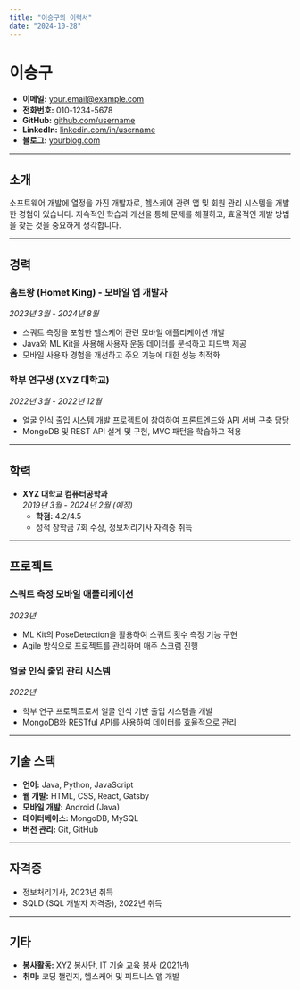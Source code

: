```yaml
---
title: "이승구의 이력서"
date: "2024-10-28"
---
```


# 이승구

- **이메일:** your.email@example.com
- **전화번호:** 010-1234-5678
- **GitHub:** [github.com/username](https://github.com/username)
- **LinkedIn:** [linkedin.com/in/username](https://linkedin.com/in/username)
- **블로그:** [yourblog.com](https://yourblog.com)

---

## 소개

소프트웨어 개발에 열정을 가진 개발자로, 헬스케어 관련 앱 및 회원 관리 시스템을 개발한 경험이 있습니다. 지속적인 학습과 개선을 통해 문제를 해결하고, 효율적인 개발 방법을 찾는 것을 중요하게 생각합니다.

---

## 경력

### 홈트왕 (Homet King) - **모바일 앱 개발자**
*2023년 3월 - 2024년 8월*

- 스쿼트 측정을 포함한 헬스케어 관련 모바일 애플리케이션 개발
- Java와 ML Kit을 사용해 사용자 운동 데이터를 분석하고 피드백 제공
- 모바일 사용자 경험을 개선하고 주요 기능에 대한 성능 최적화

### 학부 연구생 (XYZ 대학교)
*2022년 3월 - 2022년 12월*

- 얼굴 인식 출입 시스템 개발 프로젝트에 참여하여 프론트엔드와 API 서버 구축 담당
- MongoDB 및 REST API 설계 및 구현, MVC 패턴을 학습하고 적용

---

## 학력

- **XYZ 대학교 컴퓨터공학과**  
  *2019년 3월 - 2024년 2월 (예정)*
  - **학점:** 4.2/4.5
  - 성적 장학금 7회 수상, 정보처리기사 자격증 취득

---

## 프로젝트

### 스쿼트 측정 모바일 애플리케이션
*2023년*

- ML Kit의 PoseDetection을 활용하여 스쿼트 횟수 측정 기능 구현
- Agile 방식으로 프로젝트를 관리하며 매주 스크럼 진행

### 얼굴 인식 출입 관리 시스템
*2022년*

- 학부 연구 프로젝트로서 얼굴 인식 기반 출입 시스템을 개발
- MongoDB와 RESTful API를 사용하여 데이터를 효율적으로 관리

---

## 기술 스택

- **언어:** Java, Python, JavaScript
- **웹 개발:** HTML, CSS, React, Gatsby
- **모바일 개발:** Android (Java)
- **데이터베이스:** MongoDB, MySQL
- **버전 관리:** Git, GitHub

---

## 자격증

- 정보처리기사, 2023년 취득
- SQLD (SQL 개발자 자격증), 2022년 취득

---

## 기타

- **봉사활동:** XYZ 봉사단, IT 기술 교육 봉사 (2021년)
- **취미:** 코딩 챌린지, 헬스케어 및 피트니스 앱 개발
